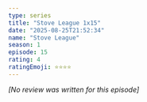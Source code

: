 ```yaml
---
type: series
title: "Stove League 1x15"
date: "2025-08-25T21:52:34"
name: "Stove League"
season: 1
episode: 15
rating: 4
ratingEmoji: ⭐️⭐️⭐️⭐️
---
```


*[No review was written for this episode]*

